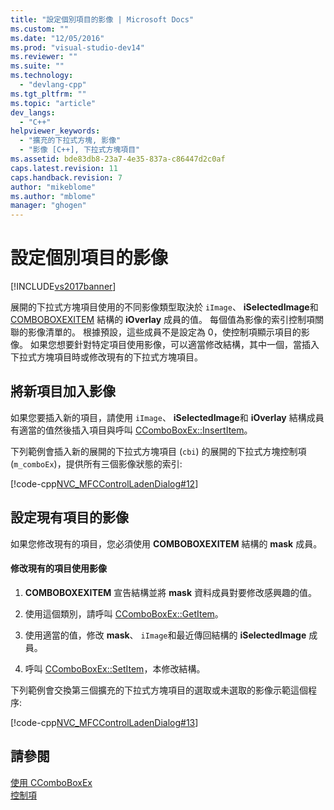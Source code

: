 ```yaml
---
title: "設定個別項目的影像 | Microsoft Docs"
ms.custom: ""
ms.date: "12/05/2016"
ms.prod: "visual-studio-dev14"
ms.reviewer: ""
ms.suite: ""
ms.technology: 
  - "devlang-cpp"
ms.tgt_pltfrm: ""
ms.topic: "article"
dev_langs: 
  - "C++"
helpviewer_keywords: 
  - "擴充的下拉式方塊, 影像"
  - "影像 [C++], 下拉式方塊項目"
ms.assetid: bde83db8-23a7-4e35-837a-c86447d2c0af
caps.latest.revision: 11
caps.handback.revision: 7
author: "mikeblome"
ms.author: "mblome"
manager: "ghogen"
---
```

# 設定個別項目的影像
[!INCLUDE[vs2017banner](../assembler/inline/includes/vs2017banner.md)]

展開的下拉式方塊項目使用的不同影像類型取決於 `iImage`、 **iSelectedImage**和 [COMBOBOXEXITEM](http://msdn.microsoft.com/library/windows/desktop/bb775746) 結構的 **iOverlay** 成員的值。  每個值為影像的索引控制項關聯的影像清單的。  根據預設，這些成員不是設定為 0，使控制項顯示項目的影像。  如果您想要針對特定項目使用影像，可以適當修改結構，其中一個，當插入下拉式方塊項目時或修改現有的下拉式方塊項目。  
  
## 將新項目加入影像  
 如果您要插入新的項目，請使用 `iImage`、 **iSelectedImage**和 **iOverlay** 結構成員有適當的值然後插入項目與呼叫 [CComboBoxEx::InsertItem](../Topic/CComboBoxEx::InsertItem.md)。  
  
 下列範例會插入新的展開的下拉式方塊項目 \(`cbi`\) 的展開的下拉式方塊控制項 \(`m_comboEx`\)，提供所有三個影像狀態的索引:  
  
 [!code-cpp[NVC_MFCControlLadenDialog#12](../mfc/codesnippet/CPP/setting-the-images-for-an-individual-item_1.cpp)]  
  
## 設定現有項目的影像  
 如果您修改現有的項目，您必須使用 **COMBOBOXEXITEM** 結構的 **mask** 成員。  
  
#### 修改現有的項目使用影像  
  
1.  **COMBOBOXEXITEM** 宣告結構並將 **mask** 資料成員對要修改感興趣的值。  
  
2.  使用這個類別，請呼叫 [CComboBoxEx::GetItem](../Topic/CComboBoxEx::GetItem.md)。  
  
3.  使用適當的值，修改 **mask**、 `iImage`和最近傳回結構的 **iSelectedImage** 成員。  
  
4.  呼叫 [CComboBoxEx::SetItem](../Topic/CComboBoxEx::SetItem.md)，本修改結構。  
  
 下列範例會交換第三個擴充的下拉式方塊項目的選取或未選取的影像示範這個程序:  
  
 [!code-cpp[NVC_MFCControlLadenDialog#13](../mfc/codesnippet/CPP/setting-the-images-for-an-individual-item_2.cpp)]  
  
## 請參閱  
 [使用 CComboBoxEx](../mfc/using-ccomboboxex.md)   
 [控制項](../mfc/controls-mfc.md)